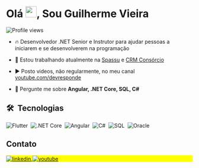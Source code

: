 
<h1 align="left">Olá <img src="https://raw.githubusercontent.com/kaueMarques/kaueMarques/master/hi.gif" height="30px">, Sou Guilherme Vieira</h1>
<p align="left"> <img src="https://komarev.com/ghpvc/?username=vieiragui&color=yellow" alt="Profile views" /> </p>

- 🔥 Desenvolvedor .NET Senior e Instrutor para ajudar pessoas a iniciarem e se desenvolverem na programação 

- 🔭 Estou trabalhando atualmente na [Spassu](https://www.spassu.com.br/) e [CRM Consórcio](https://crmdeconsorcio.com/)

- ▶️ Posto videos, não regularmente, no meu canal [youtube.com/devresponde](https://www.youtube.com/@devresponde7894)

- 💬 Pergunte me sobre **Angular, .NET Core, SQL, C#**

## 🛠 &nbsp;Tecnologias
![Flutter](https://img.shields.io/badge/-Flutter-05122A?style=flat&logo=flutter)&nbsp;
![.NET Core](https://img.shields.io/badge/-.NETCore-05122A?style=flat&logo=dotnet)&nbsp;
![Angular](https://img.shields.io/badge/-Angular-05122A?style=flat&logo=angular)&nbsp;
![C#](https://img.shields.io/badge/-CSharp-05122A?style=flat&logo=csharp)&nbsp;
![SQL](https://img.shields.io/badge/-SQL-05122A?style=flat&logo=microsoftsqlserver)&nbsp;
![Oracle](https://img.shields.io/badge/-Oracle-05122A?style=flat&logo=oracle)&nbsp;

<!--
<br><br>
## 🛠 &nbsp;Tech Stack
![JavaScript](https://img.shields.io/badge/-JavaScript-05122A?style=flat&logo=javascript)&nbsp;
![Node.js](https://img.shields.io/badge/-Node.js-05122A?style=flat&logo=node.js)&nbsp;
![HTML](https://img.shields.io/badge/-HTML-05122A?style=flat&logo=HTML5)&nbsp;
![CSS](https://img.shields.io/badge/-CSS-05122A?style=flat&logo=CSS3&logoColor=1572B6)&nbsp;
![React](https://img.shields.io/badge/-React-05122A?style=flat&logo=react)&nbsp;
![Git](https://img.shields.io/badge/-Git-05122A?style=flat&logo=git)&nbsp;
![GitHub](https://img.shields.io/badge/-GitHub-05122A?style=flat&logo=github)&nbsp;
![Markdown](https://img.shields.io/badge/-Markdown-05122A?style=flat&logo=markdown)&nbsp;
![Visual Studio Code](https://img.shields.io/badge/-Visual%20Studio%20Code-05122A?style=flat&logo=visual-studio-code&logoColor=007ACC)&nbsp;
![PostgreSQL](https://img.shields.io/badge/-PostgreSQL-05122A?style=flat&logo=postgresql)&nbsp;
![SQLite](https://img.shields.io/badge/-SQLite-05122A?style=flat&logo=sqlite)&nbsp;
<br>

## ⚙️ &nbsp;GitHub Analytics
<p align="left">
<img width="530em" src="https://github-readme-stats.vercel.app/api?username=vieiragui&show_icons=true&theme=vision-friendly-dark" alt="vieiragui"/>
<img width="530em" src="https://github-readme-stats.vercel.app/api/top-langs/?username=vieiragui&layout=compact&theme=vision-friendly-dark" alt=vieiragui"/>
</p>
-->

## Contato

<p align="left" style="background:yellow">
<a href="https://www.linkedin.com/in/guilherme-vieira-825487113/" target="_blank">
  <img align="center" src="https://img.shields.io/badge/-guilhermevieira-05122A?style=flat&logo=linkedin" alt="linkedin"/>
</a>
<a href="https://www.youtube.com/@devresponde7894" target="_blank">
 <img align="center" src="https://img.shields.io/badge/-devresponde-05122A?style=flat&logo=youtube" alt="youtube"/>
</a>
</p>
